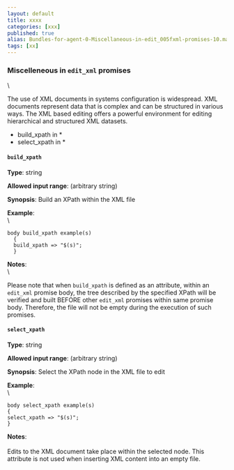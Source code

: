 ```yaml
---
layout: default
title: xxxx
categories: [xxx]
published: true
alias: Bundles-for-agent-0-Miscellaneous-in-edit_005fxml-promises-10.markdown.html
tags: [xx]
---
```


### Miscelleneous in `edit_xml` promises

\

The use of XML documents in systems configuration is widespread. XML
documents represent data that is complex and can be structured in
various ways. The XML based editing offers a powerful environment for
editing hierarchical and structured XML datasets.

-   build\_xpath in \*
-   select\_xpath in \*

#### `build_xpath`

**Type**: string

**Allowed input range**: (arbitrary string)

**Synopsis**: Build an XPath within the XML file

**Example**:\
 \

    body build_xpath example(s)
      {
      build_xpath => "$(s)";
      }

**Notes**:\
 \

Please note that when `build_xpath` is defined as an attribute, within
an `edit_xml` promise body, the tree described by the specified XPath
will be verified and built BEFORE other `edit_xml` promises within same
promise body. Therefore, the file will not be empty during the execution
of such promises.

#### `select_xpath`

**Type**: string

**Allowed input range**: (arbitrary string)

**Synopsis**: Select the XPath node in the XML file to edit

**Example**:\
 \

    body select_xpath example(s)
    {
    select_xpath => "$(s)";
    }

**Notes**:\
 \
 Edits to the XML document take place within the selected node. This
attribute is not used when inserting XML content into an empty file.

